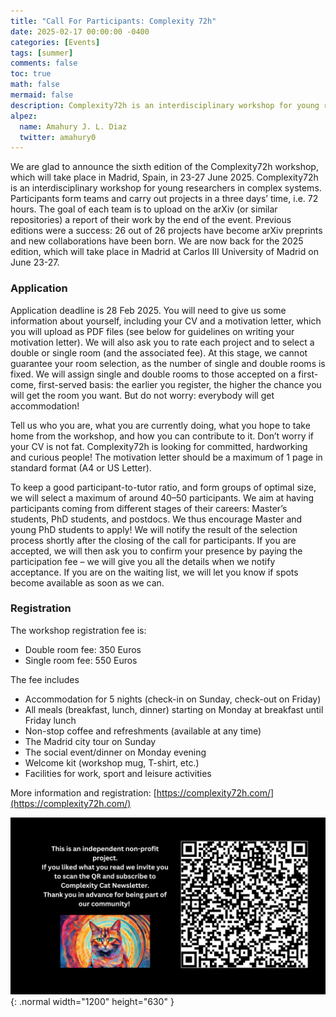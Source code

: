 ```yaml
---
title: "Call For Participants: Complexity 72h"
date: 2025-02-17 00:00:00 -0400
categories: [Events]
tags: [summer]
comments: false
toc: true
math: false
mermaid: false
description: Complexity72h is an interdisciplinary workshop for young researchers in complex systems. Participants form teams and carry out projects in a three days’ time, i.e. 72 hours. The goal of each team is to finalize a report of their work by the end of the event.
alpez:
  name: Amahury J. L. Diaz
  twitter: amahury0
---
```

We are glad to announce the sixth edition of the Complexity72h workshop, which will take place in Madrid, Spain, in 23-27 June 2025. Complexity72h is an interdisciplinary workshop for young researchers in complex systems. Participants form teams and carry out projects in a three days’ time, i.e. 72 hours. The goal of each team is to upload on the arXiv (or similar repositories) a report of their work by the end of the event. Previous editions  were a success: 26 out of 26 projects have become arXiv preprints and new collaborations have been born.  We are now back for the 2025 edition, which will take place in Madrid at Carlos III University of Madrid on June 23-27.

### Application
Application deadline is 28 Feb 2025. You will need to give us some information about yourself, including your CV and a motivation letter, which you will upload as PDF files (see below for guidelines on writing your motivation letter). We will also ask you to rate each project and to select a double or single room (and the associated fee). At this stage, we cannot guarantee your room selection, as the number of single and double rooms is fixed. We will assign single and double rooms to those accepted on a first-come, first-served basis: the earlier you register, the higher the chance you will get the room you want. But do not worry: everybody will get accommodation! 

Tell us who you are, what you are currently doing, what you hope to take home from the workshop, and how you can contribute to it. Don’t worry if your CV is not fat. Complexity72h is looking for committed, hardworking and curious people! The motivation letter should be a maximum of 1 page in standard format (A4 or US Letter).

To keep a good participant-to-tutor ratio, and form groups of optimal size, we will select a maximum of around 40–50 participants. We aim at having participants coming from different stages of their careers: Master’s students, PhD students, and postdocs. We thus encourage Master and young PhD students to apply! We will notify the result of the selection process shortly after the closing of the call for participants. If you are accepted, we will then ask you to confirm your presence by paying the participation fee – we will give you all the details when we notify acceptance. If you are on the waiting list, we will let you know if spots become available as soon as we can.

### Registration
The workshop registration fee is:
- Double room fee: 350 Euros
- Single room fee: 550 Euros

The fee includes
- Accommodation for 5 nights (check-in on Sunday, check-out on Friday)
- All meals (breakfast, lunch, dinner) starting on Monday at breakfast until Friday lunch
- Non-stop coffee and refreshments (available at any time)
- The Madrid city tour on Sunday
- The social event/dinner on Monday evening
- Welcome kit (workshop mug, T-shirt, etc.)
- Facilities for work, sport and leisure activities

More information and registration: [https://complexity72h.com/](https://complexity72h.com/)

![Desktop View](/assets/img/fix/complexity-cat-newsletter.png){: .normal width="1200" height="630" }
